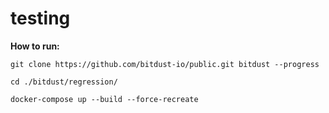 # testing

**How to run:**

`git clone https://github.com/bitdust-io/public.git bitdust --progress`

`cd ./bitdust/regression/`

`docker-compose up --build --force-recreate`
